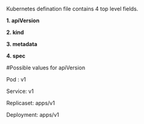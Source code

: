 Kubernetes defination file contains 4 top level fields. 

**1. apiVersion**

**2. kind**

**3. metadata** 

**4. spec**

#Possible values for apiVersion

Pod : v1

Service: v1

Replicaset: apps/v1

Deployment: apps/v1
